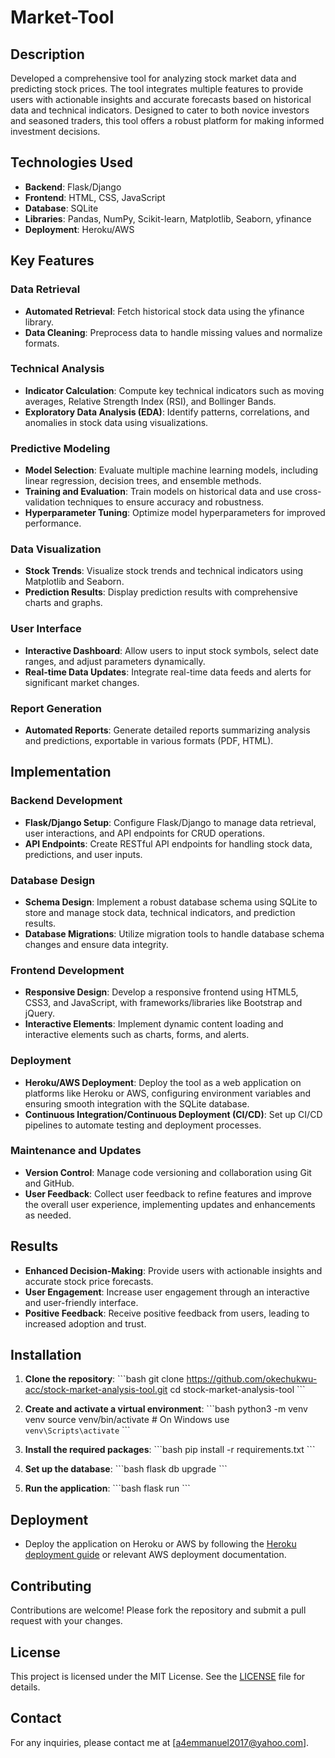 # Market-Tool

## Description

Developed a comprehensive tool for analyzing stock market data and predicting stock prices. The tool integrates multiple features to provide users with actionable insights and accurate forecasts based on historical data and technical indicators. Designed to cater to both novice investors and seasoned traders, this tool offers a robust platform for making informed investment decisions.

## Technologies Used

- **Backend**: Flask/Django
- **Frontend**: HTML, CSS, JavaScript
- **Database**: SQLite
- **Libraries**: Pandas, NumPy, Scikit-learn, Matplotlib, Seaborn, yfinance
- **Deployment**: Heroku/AWS

## Key Features

### Data Retrieval

- **Automated Retrieval**: Fetch historical stock data using the yfinance library.
- **Data Cleaning**: Preprocess data to handle missing values and normalize formats.

### Technical Analysis

- **Indicator Calculation**: Compute key technical indicators such as moving averages, Relative Strength Index (RSI), and Bollinger Bands.
- **Exploratory Data Analysis (EDA)**: Identify patterns, correlations, and anomalies in stock data using visualizations.

### Predictive Modeling

- **Model Selection**: Evaluate multiple machine learning models, including linear regression, decision trees, and ensemble methods.
- **Training and Evaluation**: Train models on historical data and use cross-validation techniques to ensure accuracy and robustness.
- **Hyperparameter Tuning**: Optimize model hyperparameters for improved performance.

### Data Visualization

- **Stock Trends**: Visualize stock trends and technical indicators using Matplotlib and Seaborn.
- **Prediction Results**: Display prediction results with comprehensive charts and graphs.

### User Interface

- **Interactive Dashboard**: Allow users to input stock symbols, select date ranges, and adjust parameters dynamically.
- **Real-time Data Updates**: Integrate real-time data feeds and alerts for significant market changes.

### Report Generation

- **Automated Reports**: Generate detailed reports summarizing analysis and predictions, exportable in various formats (PDF, HTML).

## Implementation

### Backend Development

- **Flask/Django Setup**: Configure Flask/Django to manage data retrieval, user interactions, and API endpoints for CRUD operations.
- **API Endpoints**: Create RESTful API endpoints for handling stock data, predictions, and user inputs.

### Database Design

- **Schema Design**: Implement a robust database schema using SQLite to store and manage stock data, technical indicators, and prediction results.
- **Database Migrations**: Utilize migration tools to handle database schema changes and ensure data integrity.

### Frontend Development

- **Responsive Design**: Develop a responsive frontend using HTML5, CSS3, and JavaScript, with frameworks/libraries like Bootstrap and jQuery.
- **Interactive Elements**: Implement dynamic content loading and interactive elements such as charts, forms, and alerts.

### Deployment

- **Heroku/AWS Deployment**: Deploy the tool as a web application on platforms like Heroku or AWS, configuring environment variables and ensuring smooth integration with the SQLite database.
- **Continuous Integration/Continuous Deployment (CI/CD)**: Set up CI/CD pipelines to automate testing and deployment processes.

### Maintenance and Updates

- **Version Control**: Manage code versioning and collaboration using Git and GitHub.
- **User Feedback**: Collect user feedback to refine features and improve the overall user experience, implementing updates and enhancements as needed.

## Results

- **Enhanced Decision-Making**: Provide users with actionable insights and accurate stock price forecasts.
- **User Engagement**: Increase user engagement through an interactive and user-friendly interface.
- **Positive Feedback**: Receive positive feedback from users, leading to increased adoption and trust.

## Installation

1. **Clone the repository**:
   \`\`\`bash
   git clone https://github.com/okechukwu-acc/stock-market-analysis-tool.git
   cd stock-market-analysis-tool
   \`\`\`

2. **Create and activate a virtual environment**:
   \`\`\`bash
   python3 -m venv venv
   source venv/bin/activate  # On Windows use `venv\Scripts\activate`
   \`\`\`

3. **Install the required packages**:
   \`\`\`bash
   pip install -r requirements.txt
   \`\`\`

4. **Set up the database**:
   \`\`\`bash
   flask db upgrade
   \`\`\`

5. **Run the application**:
   \`\`\`bash
   flask run
   \`\`\`

## Deployment

- Deploy the application on Heroku or AWS by following the [Heroku deployment guide](https://devcenter.heroku.com/articles/deploying-python) or relevant AWS deployment documentation.

## Contributing

Contributions are welcome! Please fork the repository and submit a pull request with your changes.

## License

This project is licensed under the MIT License. See the [LICENSE](LICENSE) file for details.

## Contact

For any inquiries, please contact me at [a4emmanuel2017@yahoo.com].
